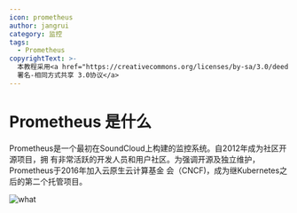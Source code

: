 ```yaml
---
icon: prometheus
author: jangrui
category: 监控
tags:
  - Prometheus
copyrightText: >-
  本教程采用<a href="https://creativecommons.org/licenses/by-sa/3.0/deed.zh">知识共享
  署名-相同方式共享 3.0协议</a>
---
```


# Prometheus 是什么

Prometheus是一个最初在SoundCloud上构建的监控系统。自2012年成为社区开源项目，拥 有非常活跃的开发人员和用户社区。为强调开源及独立维护，Prometheus于2016年加入云原生云计算基金 会（CNCF\)，成为继Kubernetes之后的第二个托管项目。

![what](https://cdn.jsdelivr.net/gh/summerking1/image@main/815.png)

